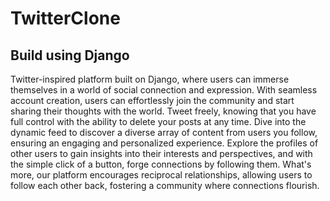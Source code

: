 # TwitterClone
## Build using Django

Twitter-inspired platform built on Django, where users can immerse themselves in a world of social connection and expression. With seamless account creation, users can effortlessly join the community and start sharing their thoughts with the world. Tweet freely, knowing that you have full control with the ability to delete your posts at any time. Dive into the dynamic feed to discover a diverse array of content from users you follow, ensuring an engaging and personalized experience. Explore the profiles of other users to gain insights into their interests and perspectives, and with the simple click of a button, forge connections by following them. What's more, our platform encourages reciprocal relationships, allowing users to follow each other back, fostering a community where connections flourish.
